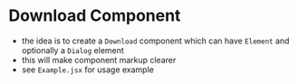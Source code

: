 # Download Component
- the idea is to create a `Download` component which can have `Element` and optionally a `Dialog` element
- this will make component markup clearer
- see `Example.jsx` for usage example